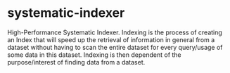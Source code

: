 # systematic-indexer
High-Performance Systematic Indexer. Indexing is the process of creating an Index that will speed up the retrieval of information in general from a dataset without having to scan the entire dataset for every query/usage of some data in this dataset. Indexing is then dependent of the purpose/interest of finding data from a dataset.
